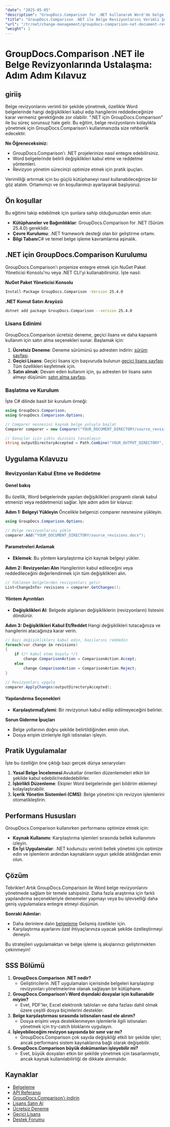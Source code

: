 ```yaml
---
"date": "2025-05-05"
"description": "GroupDocs.Comparison for .NET kullanarak Word'de belge revizyonlarını nasıl kolaylaştıracağınızı öğrenin. Değişiklikleri zahmetsizce kabul etme veya reddetme yöntemlerini keşfedin."
"title": "GroupDocs.Comparison .NET ile Belge Revizyonlarını Verimli Şekilde Yönetin Kapsamlı Bir Kılavuz"
"url": "/tr/net/change-management/groupdocs-comparison-net-document-revisions-guide/"
"weight": 1
---
```


# GroupDocs.Comparison .NET ile Belge Revizyonlarında Ustalaşma: Adım Adım Kılavuz

## giriiş
Belge revizyonlarını verimli bir şekilde yönetmek, özellikle Word belgelerinde hangi değişiklikleri kabul edip hangilerini reddedeceğinize karar vermeniz gerektiğinde zor olabilir. ".NET için GroupDocs.Comparison" ile bu süreç sorunsuz hale gelir. Bu eğitim, belge revizyonlarını kolaylıkla yönetmek için GroupDocs.Comparison'ı kullanmanızda size rehberlik edecektir.

**Ne Öğreneceksiniz:**
- GroupDocs.Comparison'ı .NET projelerinize nasıl entegre edebilirsiniz.
- Word belgelerinde belirli değişiklikleri kabul etme ve reddetme yöntemleri.
- Revizyon yönetim sürecinizi optimize etmek için pratik ipuçları.

Verimliliği artırmak için bu güçlü kütüphaneyi nasıl kullanabileceğinize bir göz atalım. Ortamımızı ve ön koşullarımızı ayarlayarak başlıyoruz.

## Ön koşullar
Bu eğitimi takip edebilmek için şunlara sahip olduğunuzdan emin olun:
- **Kütüphaneler ve Bağımlılıklar**: GroupDocs.Comparison for .NET (Sürüm 25.4.0) gereklidir.
- **Çevre Kurulumu**: .NET framework desteği olan bir geliştirme ortamı.
- **Bilgi Tabanı**C# ve temel belge işleme kavramlarına aşinalık.

## .NET için GroupDocs.Comparison Kurulumu
GroupDocs.Comparison'ı projenize entegre etmek için NuGet Paket Yöneticisi Konsolu'nu veya .NET CLI'yi kullanabilirsiniz. İşte nasıl:

**NuGet Paket Yöneticisi Konsolu**
```bash
Install-Package GroupDocs.Comparison -Version 25.4.0
```

**.NET Komut Satırı Arayüzü**
```bash
dotnet add package GroupDocs.Comparison --version 25.4.0
```

### Lisans Edinimi
GroupDocs.Comparison ücretsiz deneme, geçici lisans ve daha kapsamlı kullanım için satın alma seçenekleri sunar. Başlamak için:
1. **Ücretsiz Deneme**: Deneme sürümünü şu adresten indirin: [sürüm sayfası](https://releases.groupdocs.com/comparison/net/).
2. **Geçici Lisans**: Geçici lisans için başvuruda bulunun [geçici lisans sayfası](https://purchase.groupdocs.com/temporary-license/) Tüm özellikleri keşfetmek için.
3. **Satın almak**: Devam eden kullanım için, şu adresten bir lisans satın almayı düşünün: [satın alma sayfası](https://purchase.groupdocs.com/buy).

### Başlatma ve Kurulum
İşte C# dilinde basit bir kurulum örneği:
```csharp
using GroupDocs.Comparison;
using GroupDocs.Comparison.Options;

// Comparer nesnesini kaynak belge yoluyla başlat
Comparer comparer = new Comparer("YOUR_DOCUMENT_DIRECTORY/source_revisions.docx");

// Sonuçlar için çıktı dizinini tanımlayın
string outputDirectoryAccepted = Path.Combine("YOUR_OUTPUT_DIRECTORY", "accepted_changes.docx");
```

## Uygulama Kılavuzu
### Revizyonları Kabul Etme ve Reddetme
#### Genel bakış
Bu özellik, Word belgelerinde yapılan değişiklikleri programlı olarak kabul etmenizi veya reddetmenizi sağlar. İşte adım adım bir kılavuz:

**Adım 1: Belgeyi Yükleyin**
Öncelikle belgenizi comparer nesnesine yükleyin.
```csharp
using GroupDocs.Comparison.Options;

// Belge revizyonlarını yükle
comparer.Add("YOUR_DOCUMENT_DIRECTORY/source_revisions.docx");
```

#### Parametreleri Anlamak
- **Eklemek**: Bu yöntem karşılaştırma için kaynak belgeyi yükler.

**Adım 2: Revizyonları Alın**
Hangilerinin kabul edileceğini veya reddedileceğini değerlendirmek için tüm değişiklikleri alın.
```csharp
// Yüklenen belgelerden revizyonları getir
List<ChangeInfo> revisions = comparer.GetChanges();
```

#### Yöntem Ayrıntıları
- **Değişiklikleri Al**: Belgede algılanan değişikliklerin (revizyonların) listesini döndürür.

**Adım 3: Değişiklikleri Kabul Et/Reddet**
Hangi değişiklikleri tutacağınıza ve hangilerini atacağınıza karar verin.
```csharp
// Bazı değişiklikleri kabul edin, bazılarını reddedin
foreach(var change in revisions)
{
    if (/* kabul etme koşulu */)
        change.ComparisonAction = ComparisonAction.Accept;
    else
        change.ComparisonAction = ComparisonAction.Reject;
}

// Revizyonları uygula
comparer.ApplyChanges(outputDirectoryAccepted);
```

#### Yapılandırma Seçenekleri
- **KarşılaştırmaEylemi**: Bir revizyonun kabul edilip edilmeyeceğini belirler.

**Sorun Giderme İpuçları**
- Belge yollarının doğru şekilde belirtildiğinden emin olun.
- Dosya erişim izinleriyle ilgili istisnaları işleyin.

## Pratik Uygulamalar
İşte bu özelliğin öne çıktığı bazı gerçek dünya senaryoları:
1. **Yasal Belge İncelemesi**:Avukatlar önerilen düzenlemeleri etkin bir şekilde kabul edebilir/reddedebilirler.
2. **İşbirlikli Düzenleme**: Ekipler Word belgelerinde geri bildirim eklemeyi kolaylaştırabilir.
3. **İçerik Yönetim Sistemleri (CMS)**: Belge yönetimi için revizyon işlemlerini otomatikleştirin.

## Performans Hususları
GroupDocs.Comparison kullanırken performansı optimize etmek için:
- **Kaynak Kullanımı**: Karşılaştırma işlemleri sırasında bellek kullanımını izleyin.
- **En İyi Uygulamalar**: .NET kodunuzu verimli bellek yönetimi için optimize edin ve işlemlerin ardından kaynakların uygun şekilde atıldığından emin olun.

## Çözüm
Tebrikler! Artık GroupDocs.Comparison ile Word belge revizyonlarını yönetmede sağlam bir temele sahipsiniz. Daha fazla araştırma için farklı yapılandırma seçenekleriyle denemeler yapmayı veya bu işlevselliği daha geniş uygulamalara entegre etmeyi düşünün.

**Sonraki Adımlar:**
- Daha derinlere dalın [belgeleme](https://docs.groupdocs.com/comparison/net/) Gelişmiş özellikler için.
- Karşılaştırma ayarlarını özel ihtiyaçlarınıza uyacak şekilde özelleştirmeyi deneyin.

Bu stratejileri uygulamaktan ve belge işleme iş akışlarınızı geliştirmekten çekinmeyin!

## SSS Bölümü
1. **GroupDocs.Comparison .NET nedir?**
   - Geliştiricilerin .NET uygulamaları içerisinde belgeleri karşılaştırıp revizyonları yönetmelerine olanak sağlayan bir kütüphane.
2. **GroupDocs.Comparison'ı Word dışındaki dosyalar için kullanabilir miyim?**
   - Evet, PDF'ler, Excel elektronik tabloları ve daha fazlası dahil olmak üzere çeşitli dosya biçimlerini destekler.
3. **Belge karşılaştırması sırasında istisnaları nasıl ele alırım?**
   - Dosya erişimi veya desteklenmeyen işlemlerle ilgili istisnaları yönetmek için try-catch bloklarını uygulayın.
4. **İşleyebileceğim revizyon sayısında bir sınır var mı?**
   - GroupDocs.Comparison çok sayıda değişikliği etkili bir şekilde işler; ancak performans sistem kaynaklarına bağlı olarak değişebilir.
5. **GroupDocs.Comparison büyük dokümanları işleyebilir mi?**
   - Evet, büyük dosyaları etkin bir şekilde yönetmek için tasarlanmıştır, ancak kaynak kullanılabilirliği de dikkate alınmalıdır.

## Kaynaklar
- [Belgeleme](https://docs.groupdocs.com/comparison/net/)
- [API Referansı](https://reference.groupdocs.com/comparison/net/)
- [GroupDocs.Comparison'ı indirin](https://releases.groupdocs.com/comparison/net/)
- [Lisans Satın Al](https://purchase.groupdocs.com/buy)
- [Ücretsiz Deneme](https://releases.groupdocs.com/comparison/net/)
- [Geçici Lisans](https://purchase.groupdocs.com/temporary-license/)
- [Destek Forumu](https://forum.groupdocs.com/c/comparison/)